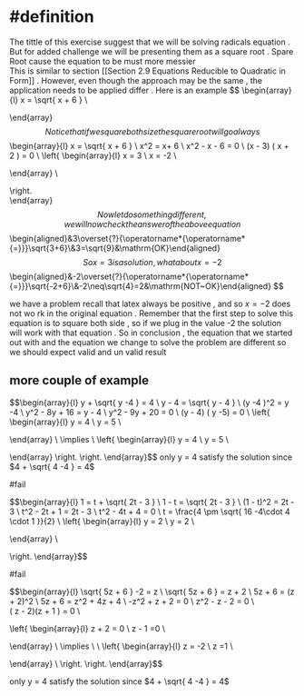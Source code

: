 

# #definition  
The  tittle  of this exercise suggest   that we will be  solving  radicals equation . But for added challenge   we will be  presenting them as  a square root  .  Spare Root  cause the equation  to  be must more messier  
This is similar to section  [[Section 2.9  Equations Reducible to Quadratic in Form]]  . However,  even though the approach may be the same ,  the application needs  to  be applied  differ  .
Here is an example 
$$
\begin{array}{l}
x =   \sqrt{ x +  6   }   \\

\end{array}
$$
Notice that if we square both size the square root will go always   
$$
\begin{array}{l}
x =   \sqrt{ x +  6   }   \\
x^2  =   x+ 6   \\
x^2   - x -   6    = 0  \\
(x  -  3) ( x  +  2 )     =   0   \\
\left\{
\begin{array}{l}
  x  =  3  \\
x  = -2 \\
 
\end{array} \\

\right.  
\end{array}
$$
Now  let do something different ,  we will now check the answer    of the above equation  
$$\begin{aligned}&3\overset{?}{\operatorname*{\operatorname*{=}}}\sqrt{3+6}\\&3=\sqrt{9}&\mathrm{OK}\end{aligned}$$ So  x =  3  is a solution ,  what about  x   =  -2 
$$
\begin{aligned}&-2\overset{?}{\operatorname*{\operatorname*{=}}}\sqrt{-2+6}\\&-2\neq\sqrt{4}=2&\mathrm{NOT~OK}\end{aligned}
$$

we have a problem recall that latex always   be positive  ,  and so    $x    =  -2$  does not wo rk  in the original  equation  .  Remember that the first step  to  solve  this equation  is to square both side , so if  we plug  in the value -2  the  solution  will work  with  that  equation .  So in conclusion  ,   the equation  that we started  out with and the equation we  change to solve the problem are different so  we should expect valid  and  un valid result  
##  more couple of example 

$$\begin{array}{l}
y   +  \sqrt{ y -4 }  =   4  \\
y    -  4 =   \sqrt{   y  - 4 }   \\
(y -4 )^2     =   y -4   \\
y^2  -   8y  + 16  =   y  -  4   \\
y^2  -  9y  +  20    =  0   \\
(y  -  4)  ( y   -5)   = 0    \\
\left\{
\begin{array}{l}
  y  =  4 \\
y  = 5 \\
 
\end{array} \\
\implies   \\
\left\{
\begin{array}{l}
  y  =  4 \\
y  = 5 \\

\end{array} 
\right. 
\right. 
\end{array}$$
only   y   =  4 satisfy the solution since   $4   +  \sqrt{ 4 -4 }  =   4$  


#fail  

$$\begin{array}{l}
1  =    t +   \sqrt{  2t  - 3   }  \\ 
1   -  t  =       \sqrt{  2t  - 3   }    \\
(1   -  t)^2   =  2t  - 3   \\
t^2  -      2t   + 1        =  2t  - 3   \\
t^2   - 4t  + 4    = 0    \\
t   =   \frac{4  \pm    \sqrt{  16  -4\cdot 4 \cdot 1 }}{2} \\
\left\{
\begin{array}{l}
  y  = 2    \\
y  = 2   \\ 
 
\end{array} \\
 
\right. 
\end{array}$$




#fail 

$$\begin{array}{l}
\sqrt{ 5z  +  6 }  -2  =  z     \\
\sqrt{ 5z  +  6 }      = z   + 2   \\
5z   +  6   =   (z  + 2)^2  \\
5z  +  6  =  z^2   + 4z  + 4   \\
-z^2  + z   + 2   = 0    \\
z^2  - z  - 2  =     0    \\  
( z    -     2)(z   +  1 )  =  0     \\

\left\{
\begin{array}{l}
 z    +  2    = 0    \\
z   - 1     =0   \\ 
 
\end{array} \\
\implies  \\  \\
\left\{
\begin{array}{l}
 z     = -2  \\
z       =1    \\ 
 
\end{array} \\ 
\right. 
\right. 
\end{array}$$ 

 only   y   =  4 satisfy the solution since   $4   +  \sqrt{ 4 -4 }  =   4$  